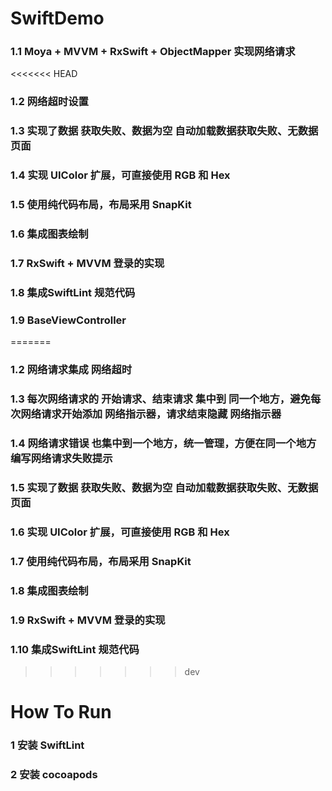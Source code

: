 # SwiftDemo
### 1.1 Moya + MVVM + RxSwift + ObjectMapper 实现网络请求
<<<<<<< HEAD
### 1.2 网络超时设置
### 1.3 实现了数据 获取失败、数据为空 自动加载数据获取失败、无数据 页面
### 1.4 实现 UIColor 扩展，可直接使用 RGB 和 Hex
### 1.5 使用纯代码布局，布局采用 SnapKit
### 1.6 集成图表绘制
### 1.7 RxSwift + MVVM 登录的实现
### 1.8 集成SwiftLint 规范代码
### 1.9 BaseViewController
=======
### 1.2 网络请求集成 网络超时
### 1.3 每次网络请求的 开始请求、结束请求 集中到 同一个地方，避免每次网络请求开始添加 网络指示器，请求结束隐藏 网络指示器
### 1.4 网络请求错误 也集中到一个地方，统一管理，方便在同一个地方编写网络请求失败提示
### 1.5 实现了数据 获取失败、数据为空 自动加载数据获取失败、无数据 页面
### 1.6 实现 UIColor 扩展，可直接使用 RGB 和 Hex
### 1.7 使用纯代码布局，布局采用 SnapKit
### 1.8 集成图表绘制
### 1.9 RxSwift + MVVM 登录的实现
### 1.10 集成SwiftLint 规范代码
>>>>>>> dev
# How To Run
### 1 安装 SwiftLint
### 2 安装 cocoapods
